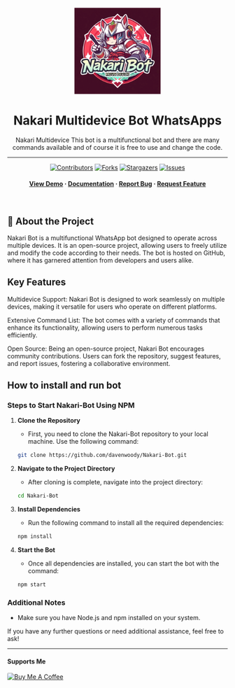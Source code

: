 <div align="center">

  <img src="data/image/thumb.jpg" alt="logo" width="200" height="auto" />
  <h1>Nakari Multidevice Bot WhatsApps</h1>
  
  <p>
    Nakari Multidevice This bot is a multifunctional bot and there are many commands available and of course it is free to use and change the code. 
  </p>

------
  
  
<!-- Badges -->
[![Contributors](https://img.shields.io/github/contributors/davenwoody/Nakari-Bot.svg?style=for-the-badge)](https://github.com/davenwoody/Nakari-Bot/graphs/contributors)
[![Forks](https://img.shields.io/github/forks/davenwoody/Nakari-Bot.svg?style=for-the-badge)](https://github.com/davenwoody/Nakari-Bot/network/members)
[![Stargazers](https://img.shields.io/github/stars/davenwoody/Nakari-Bot.svg?style=for-the-badge)](https://github.com/davenwoody/Nakari-Bot/stargazers)
[![Issues](https://img.shields.io/github/issues/davenwoody/Nakari-Bot.svg?style=for-the-badge)](https://github.com/davenwoody/Nakari-Bot/issues)
   
<h4>
    <a href="https://github.com/davenwoody/Nakari-Bot/">View Demo</a>
  <span> · </span>
    <a href="https://github.com/davenwoody/Nakari-Bot/">Documentation</a>
  <span> · </span>
    <a href="https://github.com/davenwoody/Nakari-Bot/issues/">Report Bug</a>
  <span> · </span>
    <a href="https://github.com/davenwoody/Nakari-Bot/issues/">Request Feature</a>
  </h4>
</div>

<br />

## :star2: About the Project
Nakari Bot is a multifunctional WhatsApp bot designed to operate across multiple devices. It is an open-source project, allowing users to freely utilize and modify the code according to their needs. The bot is hosted on GitHub, where it has garnered attention from developers and users alike.

## Key Features

Multidevice Support: Nakari Bot is designed to work seamlessly on multiple devices, making it versatile for users who operate on different platforms.

Extensive Command List: The bot comes with a variety of commands that enhance its functionality, allowing users to perform numerous tasks efficiently.

Open Source: Being an open-source project, Nakari Bot encourages community contributions. Users can fork the repository, suggest features, and report issues, fostering a collaborative environment.


## How to install and run bot

### Steps to Start Nakari-Bot Using NPM

1. **Clone the Repository**
   - First, you need to clone the Nakari-Bot repository to your local machine. Use the following command:
   ```bash
   git clone https://github.com/davenwoody/Nakari-Bot.git
   ```

2. **Navigate to the Project Directory**
   - After cloning is complete, navigate into the project directory:
   ```bash
   cd Nakari-Bot
   ```

3. **Install Dependencies**
   - Run the following command to install all the required dependencies:
   ```bash
   npm install
   ```

4. **Start the Bot**
   - Once all dependencies are installed, you can start the bot with the command:
   ```bash
   npm start
   ```

### Additional Notes

- Make sure you have Node.js and npm installed on your system.

If you have any further questions or need additional assistance, feel free to ask!

------

#### Supports Me
<a href="https://sociabuzz.com/dvaxsenzu/tribe" target="_blank"><img src="https://cdn.buymeacoffee.com/buttons/default-orange.png" alt="Buy Me A Coffee" height="23" width="100" style="border-radius:2px" />
</a>









